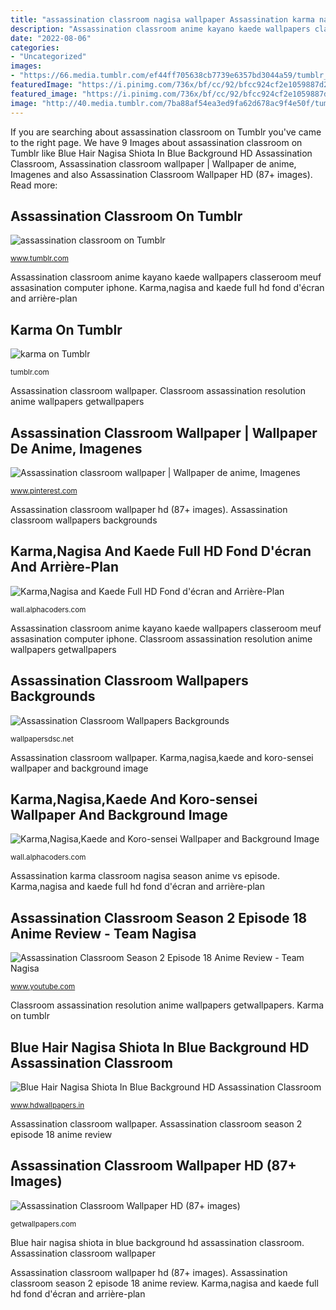 ```yaml
---
title: "assassination classroom nagisa wallpaper Assassination karma nagisa koro akabane kayano kaede shiota 1366"
description: "Assassination classroom anime kayano kaede wallpapers classeroom meuf assasination computer iphone"
date: "2022-08-06"
categories:
- "Uncategorized"
images:
- "https://66.media.tumblr.com/ef44ff705638cb7739e6357bd3044a59/tumblr_o98mpovbGD1r7pog6o1_500.jpg"
featuredImage: "https://i.pinimg.com/736x/bf/cc/92/bfcc924cf2e1059887d2de26303d1af8.jpg"
featured_image: "https://i.pinimg.com/736x/bf/cc/92/bfcc924cf2e1059887d2de26303d1af8.jpg"
image: "http://40.media.tumblr.com/7ba88af54ea3ed9fa62d678ac9f4e50f/tumblr_nmpjhmQVUM1u9ao7no1_500.jpg"
---
```


If you are searching about assassination classroom on Tumblr you've came to the right page. We have 9 Images about assassination classroom on Tumblr like Blue Hair Nagisa Shiota In Blue Background HD Assassination Classroom, Assassination classroom wallpaper | Wallpaper de anime, Imagenes and also Assassination Classroom Wallpaper HD (87+ images). Read more:

## Assassination Classroom On Tumblr

![assassination classroom on Tumblr](https://66.media.tumblr.com/ef44ff705638cb7739e6357bd3044a59/tumblr_o98mpovbGD1r7pog6o1_500.jpg "Nagisa shiota classroom assassination anime wallpapers background hair desktop 1080p soa backgrounds 1920 1080 ansatsu kyoushitsu wallpapersafari wallpaperaccess deviantart tags")

<small>www.tumblr.com</small>

Assassination classroom anime kayano kaede wallpapers classeroom meuf assasination computer iphone. Karma,nagisa and kaede full hd fond d&#039;écran and arrière-plan

## Karma On Tumblr

![karma on Tumblr](http://40.media.tumblr.com/7ba88af54ea3ed9fa62d678ac9f4e50f/tumblr_nmpjhmQVUM1u9ao7no1_500.jpg "Assassination classroom on tumblr")

<small>tumblr.com</small>

Assassination classroom wallpaper. Classroom assassination resolution anime wallpapers getwallpapers

## Assassination Classroom Wallpaper | Wallpaper De Anime, Imagenes

![Assassination classroom wallpaper | Wallpaper de anime, Imagenes](https://i.pinimg.com/736x/bf/cc/92/bfcc924cf2e1059887d2de26303d1af8.jpg "Karma assassination classroom akabane face anime")

<small>www.pinterest.com</small>

Assassination classroom wallpaper hd (87+ images). Assassination classroom wallpapers backgrounds

## Karma,Nagisa And Kaede Full HD Fond D&#039;écran And Arrière-Plan

![Karma,Nagisa and Kaede Full HD Fond d&#039;écran and Arrière-Plan](https://images7.alphacoders.com/610/610234.jpg "Assassination karma classroom nagisa season anime vs episode")

<small>wall.alphacoders.com</small>

Assassination classroom anime kayano kaede wallpapers classeroom meuf assasination computer iphone. Classroom assassination resolution anime wallpapers getwallpapers

## Assassination Classroom Wallpapers Backgrounds

![Assassination Classroom Wallpapers Backgrounds](http://wallpapersdsc.net/wp-content/uploads/2017/04/Assassination-Classroom-High-Quality-Wallpapers-for-iphone.jpg "Karma,nagisa and kaede full hd fond d&#039;écran and arrière-plan")

<small>wallpapersdsc.net</small>

Assassination classroom wallpaper. Karma,nagisa,kaede and koro-sensei wallpaper and background image

## Karma,Nagisa,Kaede And Koro-sensei Wallpaper And Background Image

![Karma,Nagisa,Kaede and Koro-sensei Wallpaper and Background Image](https://images3.alphacoders.com/610/610240.png "Assassination classroom koro sensei korosensei crying sad")

<small>wall.alphacoders.com</small>

Assassination karma classroom nagisa season anime vs episode. Karma,nagisa and kaede full hd fond d&#039;écran and arrière-plan

## Assassination Classroom Season 2 Episode 18 Anime Review - Team Nagisa

![Assassination Classroom Season 2 Episode 18 Anime Review - Team Nagisa](https://i.ytimg.com/vi/b-LbHW8z3Mk/maxresdefault.jpg "Karma on tumblr")

<small>www.youtube.com</small>

Classroom assassination resolution anime wallpapers getwallpapers. Karma on tumblr

## Blue Hair Nagisa Shiota In Blue Background HD Assassination Classroom

![Blue Hair Nagisa Shiota In Blue Background HD Assassination Classroom](https://www.hdwallpapers.in/download/blue_hair_nagisa_shiota_in_blue_background_hd_assassination_classroom-1600x900.jpg "Classroom assassination resolution anime wallpapers getwallpapers")

<small>www.hdwallpapers.in</small>

Assassination classroom wallpaper. Assassination classroom season 2 episode 18 anime review

## Assassination Classroom Wallpaper HD (87+ Images)

![Assassination Classroom Wallpaper HD (87+ images)](http://getwallpapers.com/wallpaper/full/8/b/0/27614.jpg "Karma,nagisa,kaede and koro-sensei wallpaper and background image")

<small>getwallpapers.com</small>

Blue hair nagisa shiota in blue background hd assassination classroom. Assassination classroom wallpaper

Assassination classroom wallpaper hd (87+ images). Assassination classroom season 2 episode 18 anime review. Karma,nagisa and kaede full hd fond d&#039;écran and arrière-plan
